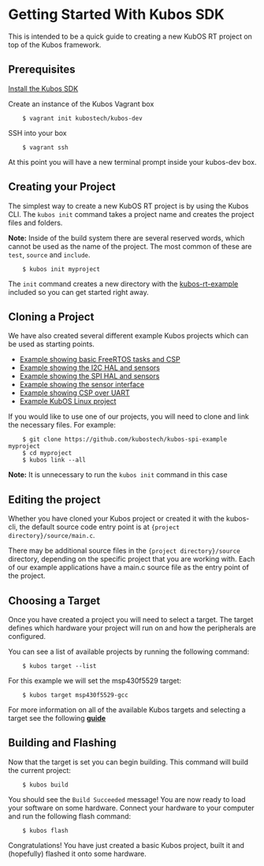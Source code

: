 # Getting Started With Kubos SDK

This is intended to be a quick guide to creating a new KubOS RT project on top of the Kubos framework.

## Prerequisites

[Install the Kubos SDK](docs/sdk-installing.md)

Create an instance of the Kubos Vagrant box

        $ vagrant init kubostech/kubos-dev

SSH into your box

        $ vagrant ssh

At this point you will have a new terminal prompt inside your kubos-dev box.

## Creating your Project

The simplest way to create a new KubOS RT project is by using the Kubos CLI. The `kubos init` command takes a project name and creates the project files and folders.

**Note:** Inside of the build system there are several reserved words, which cannot be used as the name of the project. The most common of these are `test`, `source` and `include`.

        $ kubos init myproject

The `init` command creates a new directory with the [kubos-rt-example](https://github.com/kubostech/kubos-rt-example) included so you can get started right away.

## Cloning a Project

We have also created several different example Kubos projects which can be used as starting points.

 - [Example showing basic FreeRTOS tasks and CSP](https://github.com/kubostech/kubos-rt-example)
 - [Example showing the I2C HAL and sensors](https://github.com/kubostech/kubos-i2c-example)
 - [Example showing the SPI HAL and sensors](https://github.com/kubostech/kubos-spi-example)
 - [Example showing the sensor interface](https://github.com/kubostech/kubos-sensor-example)
 - [Example showing CSP over UART](https://github.com/kubostech/kubos-csp-example)
 - [Example KubOS Linux project](https://github.com/kubostech/kubos-linux-example)

If you would like to use one of our projects, you will need to clone and link the necessary files. For example:

        $ git clone https://github.com/kubostech/kubos-spi-example myproject
        $ cd myproject
        $ kubos link --all

**Note:** It is unnecessary to run the `kubos init` command in this case

## Editing the project

Whether you have cloned your Kubos project or created it with the kubos-cli, the default source code entry point is at `{project directory}/source/main.c`. 

There may be additional source files in the `{project directory}/source` directory, depending on the specific project that you are working with. Each of our example applications have a main.c source file as the entry point of the project.

## Choosing a Target

Once you have created a project you will need to select a target. The target defines which hardware your project will run on and how the peripherals are configured.

You can see a list of available projects by running the following command:

        $ kubos target --list

For this example we will set the msp430f5529 target:

        $ kubos target msp430f5529-gcc

For more information on  all of the available Kubos targets and selecting a target see the following **[guide](docs/sdk-cheatsheet.md)**

## Building and Flashing

Now that the target is set you can begin building. This command will build the current project:

        $ kubos build

You should see the `Build Succeeded` message! You are now ready to load your software on some hardware. Connect your hardware to your computer and run the following flash command:

        $ kubos flash


Congratulations! You have just created a basic Kubos project, built it and (hopefully) flashed it onto some hardware.
